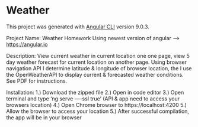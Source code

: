 # Weather

This project was generated with [Angular CLI](https://github.com/angular/angular-cli) version 9.0.3.

Project Name: Weather Homework
Using newest version of angular --> https://angular.io

Description: 
View current weather in current location one one page, view 5 day weather forecast for current location on another page. Using browser navigation API I determine latitude & longitude of browser location, the I use the OpenWeatherAPI to display current & forecasted weather conditions. See PDF for instructions.

Installation: 
1.) Download the zipped file
2.) Open in code editor
3.) Open terminal and type ‘ng serve —-ssl true’ (API & app need to access your browsers location)
4.) Open Chrome browser to https://localhost:4200
5.) Allow the browser to access your location
5.) After successful compilation, the app will be in your browser
